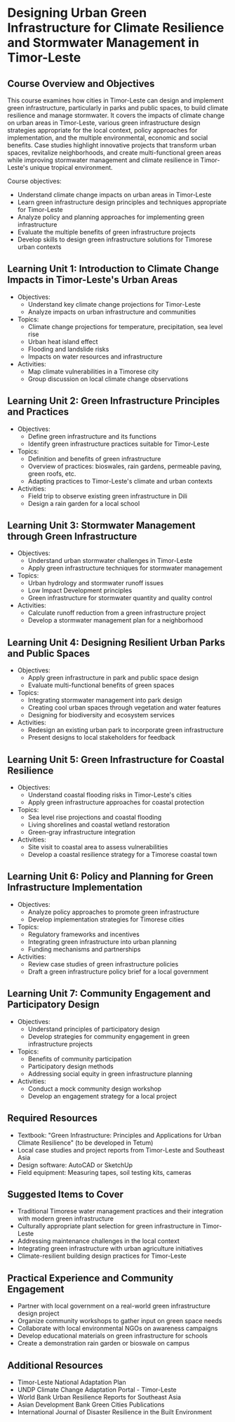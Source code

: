 # Designing Urban Green Infrastructure for Climate Resilience and Stormwater Management in Timor-Leste

## Course Overview and Objectives

This course examines how cities in Timor-Leste can design and implement green infrastructure, particularly in parks and public spaces, to build climate resilience and manage stormwater. It covers the impacts of climate change on urban areas in Timor-Leste, various green infrastructure design strategies appropriate for the local context, policy approaches for implementation, and the multiple environmental, economic and social benefits. Case studies highlight innovative projects that transform urban spaces, revitalize neighborhoods, and create multi-functional green areas while improving stormwater management and climate resilience in Timor-Leste's unique tropical environment.

Course objectives:
- Understand climate change impacts on urban areas in Timor-Leste 
- Learn green infrastructure design principles and techniques appropriate for Timor-Leste
- Analyze policy and planning approaches for implementing green infrastructure
- Evaluate the multiple benefits of green infrastructure projects
- Develop skills to design green infrastructure solutions for Timorese urban contexts

## Learning Unit 1: Introduction to Climate Change Impacts in Timor-Leste's Urban Areas
- Objectives:
  * Understand key climate change projections for Timor-Leste
  * Analyze impacts on urban infrastructure and communities
- Topics:
  * Climate change projections for temperature, precipitation, sea level rise
  * Urban heat island effect 
  * Flooding and landslide risks
  * Impacts on water resources and infrastructure
- Activities:
  * Map climate vulnerabilities in a Timorese city
  * Group discussion on local climate change observations

## Learning Unit 2: Green Infrastructure Principles and Practices
- Objectives:
  * Define green infrastructure and its functions
  * Identify green infrastructure practices suitable for Timor-Leste
- Topics:
  * Definition and benefits of green infrastructure
  * Overview of practices: bioswales, rain gardens, permeable paving, green roofs, etc.
  * Adapting practices to Timor-Leste's climate and urban contexts
- Activities:
  * Field trip to observe existing green infrastructure in Dili
  * Design a rain garden for a local school

## Learning Unit 3: Stormwater Management through Green Infrastructure 
- Objectives:
  * Understand urban stormwater challenges in Timor-Leste
  * Apply green infrastructure techniques for stormwater management
- Topics:
  * Urban hydrology and stormwater runoff issues
  * Low Impact Development principles
  * Green infrastructure for stormwater quantity and quality control
- Activities:
  * Calculate runoff reduction from a green infrastructure project
  * Develop a stormwater management plan for a neighborhood

## Learning Unit 4: Designing Resilient Urban Parks and Public Spaces
- Objectives:
  * Apply green infrastructure in park and public space design
  * Evaluate multi-functional benefits of green spaces
- Topics:
  * Integrating stormwater management into park design
  * Creating cool urban spaces through vegetation and water features
  * Designing for biodiversity and ecosystem services
- Activities:
  * Redesign an existing urban park to incorporate green infrastructure
  * Present designs to local stakeholders for feedback

## Learning Unit 5: Green Infrastructure for Coastal Resilience
- Objectives:
  * Understand coastal flooding risks in Timor-Leste's cities
  * Apply green infrastructure approaches for coastal protection
- Topics:
  * Sea level rise projections and coastal flooding
  * Living shorelines and coastal wetland restoration
  * Green-gray infrastructure integration
- Activities:
  * Site visit to coastal area to assess vulnerabilities
  * Develop a coastal resilience strategy for a Timorese coastal town

## Learning Unit 6: Policy and Planning for Green Infrastructure Implementation
- Objectives:
  * Analyze policy approaches to promote green infrastructure
  * Develop implementation strategies for Timorese cities
- Topics:
  * Regulatory frameworks and incentives
  * Integrating green infrastructure into urban planning
  * Funding mechanisms and partnerships
- Activities:
  * Review case studies of green infrastructure policies 
  * Draft a green infrastructure policy brief for a local government

## Learning Unit 7: Community Engagement and Participatory Design
- Objectives:
  * Understand principles of participatory design
  * Develop strategies for community engagement in green infrastructure projects
- Topics:
  * Benefits of community participation
  * Participatory design methods
  * Addressing social equity in green infrastructure planning
- Activities:
  * Conduct a mock community design workshop
  * Develop an engagement strategy for a local project

## Required Resources

- Textbook: "Green Infrastructure: Principles and Applications for Urban Climate Resilience" (to be developed in Tetum)
- Local case studies and project reports from Timor-Leste and Southeast Asia
- Design software: AutoCAD or SketchUp
- Field equipment: Measuring tapes, soil testing kits, cameras

## Suggested Items to Cover

- Traditional Timorese water management practices and their integration with modern green infrastructure
- Culturally appropriate plant selection for green infrastructure in Timor-Leste
- Addressing maintenance challenges in the local context
- Integrating green infrastructure with urban agriculture initiatives
- Climate-resilient building design practices for Timor-Leste

## Practical Experience and Community Engagement

- Partner with local government on a real-world green infrastructure design project
- Organize community workshops to gather input on green space needs
- Collaborate with local environmental NGOs on awareness campaigns
- Develop educational materials on green infrastructure for schools
- Create a demonstration rain garden or bioswale on campus

## Additional Resources

- Timor-Leste National Adaptation Plan
- UNDP Climate Change Adaptation Portal - Timor-Leste
- World Bank Urban Resilience Reports for Southeast Asia
- Asian Development Bank Green Cities Publications
- International Journal of Disaster Resilience in the Built Environment